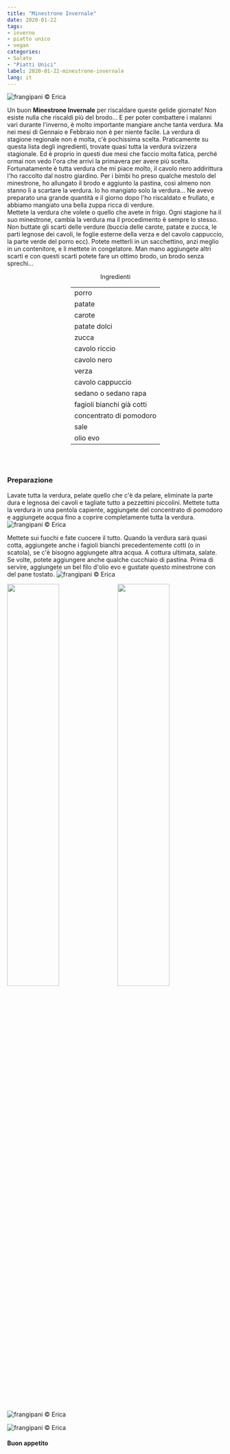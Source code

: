 ```yaml
---
title: "Minestrone Invernale"
date: 2020-01-22
tags:
- inverno
- piatto unico
- vegan
categories:
- Salato
- "Piatti Unici"
label: 2020-01-22-minestrone-invernale
lang: it 
---
```

![](header.jpeg "frangipani © Erica")

Un buon **Minestrone Invernale** per riscaldare queste gelide giornate! Non esiste nulla che riscaldi più del brodo... E per poter combattere i malanni vari durante l'inverno, è molto importante mangiare anche tanta verdura. Ma nei mesi di Gennaio e Febbraio non è per niente facile. La verdura di stagione regionale non è molta, c'è pochissima scelta. Praticamente su questa lista degli ingredienti, trovate quasi tutta la verdura svizzera stagionale. Ed è proprio in questi due mesi che faccio molta fatica, perché ormai non vedo l'ora che arrivi la primavera per avere più scelta.
<br />
Fortunatamente è tutta verdura che mi piace molto, il cavolo nero addirittura l'ho raccolto dal nostro giardino. Per i bimbi ho preso qualche mestolo del minestrone, ho allungato il brodo e aggiunto la pastina, così almeno non stanno li a scartare la verdura. Io ho mangiato solo la verdura... Ne avevo preparato una grande quantità e il giorno dopo l'ho riscaldato e frullato, e abbiamo mangiato una bella zuppa ricca di verdure.
<br />
Mettete la verdura che volete o quello che avete in frigo. Ogni stagione ha il suo minestrone, cambia la verdura ma il procedimento è sempre lo stesso.
<br />
Non buttate gli scarti delle verdure (buccia delle carote, patate e zucca, le parti legnose dei cavoli, le foglie esterne della verza e del cavolo cappuccio, la parte verde del porro ecc). Potete metterli in un sacchettino, anzi meglio in un contenitore, e li mettete in congelatore. Man mano aggiungete altri scarti e con questi scarti potete fare un ottimo brodo, un brodo senza sprechi...

<div id="wrapper" style="text-align: center">
  <div id="yourdiv" style="display: inline-block;">
    <div class="ingredients" itemscope itemtype="http://schema.org/Recipe">
      <span itemprop="name" style="display:none;">Minestrone Invernale</span>
      <span itemprop="recipeCategory" style="display:none;">Salato</span>
      <img itemprop="image" style="display:none;" class="ignore-gallery-item" src="header.jpeg"/>
      <span itemprop="author" style="display:none;">Erica Raiano</span>
      <span itemprop="description" style="display:none;">Un buon Minestrone Invernale per riscaldare queste gelide giornate! Non esiste nulla che riscaldi più del brodo...</span>
      <div class="ingredients-title">Ingredienti</div>
      <table>
        <tbody>
          <tr itemprop="recipeIngredient">
            <td>porro</td>
          </tr>
          <tr itemprop="recipeIngredient">
            <td>patate</td>
          </tr>
          <tr itemprop="recipeIngredient">
            <td>carote</td>
           </tr>
          <tr itemprop="recipeIngredient">
            <td>patate dolci</td>
          </tr>
          <tr itemprop="recipeIngredient">
            <td>zucca</td>
           </tr>
          <tr itemprop="recipeIngredient">
            <td>cavolo riccio</td>
          </tr>
          <tr itemprop="recipeIngredient">
            <td>cavolo nero</td>
           </tr>
          <tr itemprop="recipeIngredient">
            <td>verza</td>
          </tr>
          <tr itemprop="recipeIngredient">
            <td>cavolo cappuccio</td>
          </tr>
          <tr itemprop="recipeIngredient">
            <td>sedano o sedano rapa</td>
          </tr>
          <tr itemprop="recipeIngredient">
            <td>fagioli bianchi già cotti</td>
          </tr>
          <tr itemprop="recipeIngredient">
            <td>concentrato di pomodoro</td>
          </tr>
          <tr itemprop="recipeIngredient">
            <td>sale</td>
          </tr>
          <tr itemprop="recipeIngredient">
            <td>olio evo</td>
          </tr>
        </tbody>
      </table>
      <br></br>
    </div>
  </div>
</div>


<h3>
	<font color="grey">
		<i class="fa-solid fa-gears"></i>
	</font> Preparazione
</h3>

Lavate tutta la verdura, pelate quello che c'è da pelare, eliminate la parte dura e legnosa dei cavoli e tagliate tutto a pezzettini piccolini. Mettete tutta la verdura in una pentola capiente, aggiungete del concentrato di pomodoro e aggiungete acqua fino a coprire completamente tutta la verdura.
![](verdura.jpeg "frangipani © Erica")

Mettete sui fuochi e fate cuocere il tutto. Quando la verdura sarà quasi cotta, aggiungete anche i fagioli bianchi precedentemente cotti (o in scatola), se c'è bisogno aggiungete altra acqua. A cottura ultimata, salate. Se volte, potete aggiungere anche qualche cucchiaio di pastina. Prima di servire, aggiungete un bel filo d'olio evo e gustate questo minestrone con del pane tostato.
![](risultato1.jpeg "frangipani © Erica")

<p>
  <div style="width: 100%; margin-bottom: 0">
    <img style="float: left; width: 49%; margin-right: 1%" src="risultato2.jpeg" alt="" title="frangipani © Erica" />
    <img style="float: left; width: 49%; margin-left: 1%" src="risultato3.jpeg" alt="" title="frangipani © Erica" />
    <div style="clear: both"></div>
  </div>
</p>

![](risultato4.jpeg "frangipani © Erica")

![](risultato5.jpeg "frangipani © Erica")

<h4>Buon appetito
  <font color="red">
    <i class="fa-regular fa-face-smile"></i>
  </font>
</h4>
